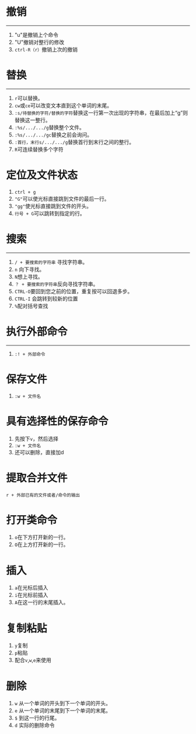 # 撤销
***
1. "u"是撤销上个命令
2. "U"撤销对整行的修改
3. `ctrl-R（r）`撤销上次的撤销
# 替换
***
1. `r`可以替换。
2. `cw`或`ce`可以改变文本直到这个单词的末尾。
3. `:s/待替换的字符/替换的字符`替换这一行第一次出现的字符串，在最后加上“g”则替换这一整行。
4. `:%s/.../.../g`替换整个文件。
5. `:%s/.../.../gc`替换之前会询问。
6. `:首行，末行s/.../.../g`替换首行到末行之间的整行。
7. `R`可连续替换多个字符
# 定位及文件状态
1. `ctrl + g`
2. `"G"`可以使光标直接跳到文件的最后一行。
3. `"gg"`使光标直接跳到文件的开头。
4. `行号 + G`可以跳转到指定的行。
# 搜索
***
1. `/ + 要搜索的字符串` 寻找字符串。
2. `n` 向下寻找。
3. `N`想上寻找。
4. `？ + 要搜索的字符串`反向寻找字符串。
5. `CTRL-O`要回到您之前的位置，重复按可以回退多步。
6. `CTRL-I` 会跳转到较新的位置
7. `%`配对括号查找
# 执行外部命令
***
1. `:! + 外部命令`
# 保存文件
1. `:w + 文件名`
# 具有选择性的保存命令
1. 先按下`v`，然后选择
2. `:w + 文件名`
3. 还可以删除，直接加d
# 提取合并文件
`r + 外部已有的文件或者/命令的输出`
# 打开类命令
1. `o`在下方打开新的一行。
2. `O`在上方打开新的一行。
# 插入
1. `a`在光标后插入
2. `i`在光标前插入
3. `A`在这一行的末尾插入。
# 复制粘贴
1. `y`复制
2. `p`粘贴
3. 配合`v`,`w`,`e`来使用
# 删除
1. `w` 从一个单词的开头到下一个单词的开头。
2. `e` 从一个单词的末尾到下一个单词的末尾。
3. `$` 到这一行的行尾。
3. `d` 实际的删除命令
